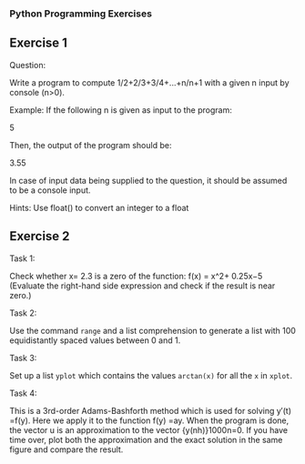 ### Python Programming Exercises

## Exercise 1

Question:

Write a program to compute 1/2+2/3+3/4+...+n/n+1 with a given n input by console (n>0).

Example:
If the following n is given as input to the program:

5

Then, the output of the program should be:

3.55

In case of input data being supplied to the question, it should be assumed to be a console input.

Hints:
Use float() to convert an integer to a float

## Exercise 2

Task 1:

Check whether
x= 2.3
is a zero of the function:
f(x) = x^2+ 0.25x−5
(Evaluate the right-hand side expression and check if the result is near zero.)

Task 2:

Use the command ```range``` and a list comprehension to generate a list with 100
equidistantly spaced values between 0 and 1.

Task 3:

Set up a list ```yplot``` which contains the values ```arctan(x)``` for all the ```x``` in ```xplot```.

Task 4:

This is a 3rd-order Adams-Bashforth method which is used for solving
y′(t) =f(y).
Here we apply it to the function
f(y) =ay. 
When the program is done, the vector u is an approximation to the vector {y(nh)}1000n=0. If you have time over, plot both the approximation 
and the exact solution in the same figure and compare the result.